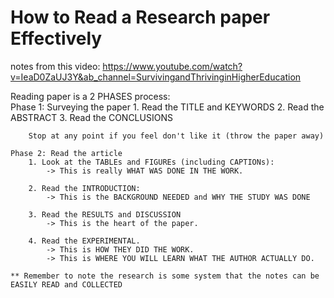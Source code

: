 # How to Read a Research paper Effectively 
notes from this video: https://www.youtube.com/watch?v=IeaD0ZaUJ3Y&ab_channel=SurvivingandThrivinginHigherEducation

Reading paper is a 2 PHASES process:  
    Phase 1: Surveying the paper 
        1. Read the TITLE and KEYWORDS 
        2. Read the ABSTRACT 
        3. Read the CONCLUSIONS

        Stop at any point if you feel don't like it (throw the paper away)

    Phase 2: Read the article 
        1. Look at the TABLEs and FIGUREs (including CAPTIONs): 
            -> This is really WHAT WAS DONE IN THE WORK. 

        2. Read the INTRODUCTION: 
            -> This is the BACKGROUND NEEDED and WHY THE STUDY WAS DONE 

        3. Read the RESULTS and DISCUSSION 
            -> This is the heart of the paper. 

        4. Read the EXPERIMENTAL.
            -> This is HOW THEY DID THE WORK.
            -> This is WHERE YOU WILL LEARN WHAT THE AUTHOR ACTUALLY DO.

    ** Remember to note the research is some system that the notes can be EASILY READ and COLLECTED